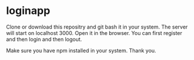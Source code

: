 # loginapp


Clone or download this repositry and git bash it in your system.
The server will start on localhost 3000.
Open it in the browser.
You can first register and then login and then logout.


Make sure you have npm installed in your system.
Thank you.
